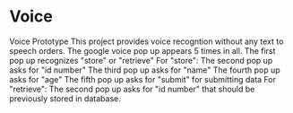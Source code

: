 Voice
=====

Voice Prototype
This project provides voice recogntion without any text to speech orders.
The google voice pop up appears 5 times in all.
The first pop up recognizes "store" or "retrieve"
For "store":
The second pop up asks for "id number"
The third pop up asks for "name"
The fourth pop up asks for "age"
The fifth pop up asks for "submit" for submitting data
For "retrieve":
The second pop up asks for "id number" that should be previously stored in database.


